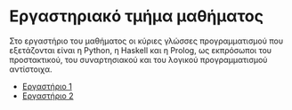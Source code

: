 # Εργαστηριακό τμήμα μαθήματος

Στο εργαστήριο του μαθήματος οι κύριες γλώσσες προγραμματισμού που εξετάζονται είναι η Python, η Haskell και η Prolog, ως εκπρόσωποι του προστακτικού, του συναρτησιακού και του λογικού προγραμματισμού αντίστοιχα.


* [Εργαστήριο 1](./lab1_python.md)
* [Εργαστήριο 2](./lab2_python.md)